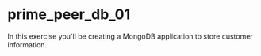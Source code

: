 # prime_peer_db_01
In this exercise you'll be creating a MongoDB application to store customer information.
